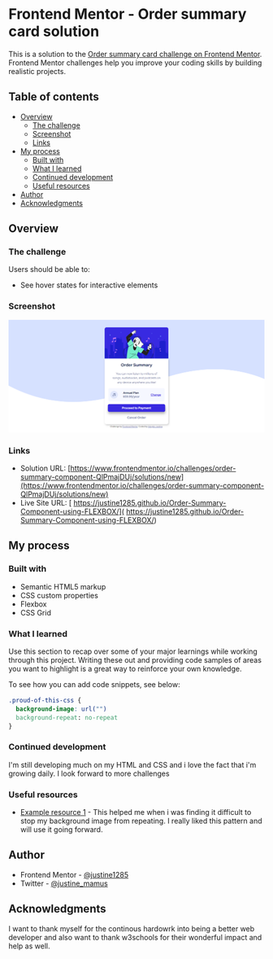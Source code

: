# Frontend Mentor - Order summary card solution

This is a solution to the [Order summary card challenge on Frontend Mentor](https://www.frontendmentor.io/challenges/order-summary-component-QlPmajDUj). Frontend Mentor challenges help you improve your coding skills by building realistic projects. 

## Table of contents

- [Overview](#overview)
  - [The challenge](#the-challenge)
  - [Screenshot](#screenshot)
  - [Links](#links)
- [My process](#my-process)
  - [Built with](#built-with)
  - [What I learned](#what-i-learned)
  - [Continued development](#continued-development)
  - [Useful resources](#useful-resources)
- [Author](#author)
- [Acknowledgments](#acknowledgments)


## Overview

### The challenge

Users should be able to:

- See hover states for interactive elements

### Screenshot

![](images/My%20ScreenShot.png)


### Links

- Solution URL: [https://www.frontendmentor.io/challenges/order-summary-component-QlPmajDUj/solutions/new](https://www.frontendmentor.io/challenges/order-summary-component-QlPmajDUj/solutions/new)
- Live Site URL: [ https://justine1285.github.io/Order-Summary-Component-using-FLEXBOX/]( https://justine1285.github.io/Order-Summary-Component-using-FLEXBOX/)

## My process

### Built with

- Semantic HTML5 markup
- CSS custom properties
- Flexbox
- CSS Grid

### What I learned

Use this section to recap over some of your major learnings while working through this project. Writing these out and providing code samples of areas you want to highlight is a great way to reinforce your own knowledge.

To see how you can add code snippets, see below:

```css
.proud-of-this-css {
  background-image: url("")
  background-repeat: no-repeat
}
```

### Continued development

I'm still developing much on my HTML and CSS and i love the fact that i'm growing daily. I look forward to more challenges

### Useful resources

- [Example resource 1](https://www.w3schools.cpm) - This helped me when i was finding it difficult to stop my background image from repeating. I really liked this pattern and will use it going forward.


## Author

- Frontend Mentor - [@justine1285](https://www.frontendmentor.io/profile/justine1285)
- Twitter - [@justine_mamus](https://www.twitter.com/justine_mamus)


## Acknowledgments

I want to thank myself for the continous hardowrk into being a better web developer and also want to thank w3schools for their wonderful impact and help as well.
